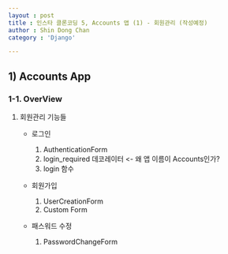 ```yaml
---
layout : post
title : 인스타 클론코딩 5, Accounts 앱 (1) - 회원관리 (작성예정)
author : Shin Dong Chan
category : 'Django'

---
```


## 1) Accounts App

### 1-1. OverView

1. 회원관리 기능들

   * 로그인 

     1. AuthenticationForm
     2. login_required 데코레이터 <- 왜 앱 이름이 Accounts인가?
     3. login 함수

   * 회원가입

     1. UserCreationForm
     2. Custom Form

   * 패스워드 수정

     1. PasswordChangeForm

     

